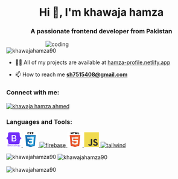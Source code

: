 <h1 align="center">Hi 👋, I'm khawaja hamza</h1>
<h3 align="center">A passionate frontend developer from Pakistan</h3>
<img align="right" alt="coding" width="400" src="https://user-images.githubusercontent.com/55389276/140866485-8fb1c876-9a8f-4d6a-98dc-08c4981eaf70.gif">

<p align="left"> <img src="https://komarev.com/ghpvc/?username=khawajahamza90&label=Profile%20views&color=0e75b6&style=flat" alt="khawajahamza90" /> </p>

- 👨‍💻 All of my projects are available at [hamza-profile.netlify.app](hamza-profile.netlify.app)

- 📫 How to reach me **sh7515408@gmail.com**

<h3 align="left">Connect with me:</h3>
<p align="left">
<a href="https://linkedin.com/in/khawaja hamza ahmed" target="blank"><img align="center" src="https://raw.githubusercontent.com/rahuldkjain/github-profile-readme-generator/master/src/images/icons/Social/linked-in-alt.svg" alt="khawaja hamza ahmed" height="30" width="40" /></a>
</p>

<h3 align="left">Languages and Tools:</h3>
<p align="left"> <a href="https://getbootstrap.com" target="_blank" rel="noreferrer"> <img src="https://raw.githubusercontent.com/devicons/devicon/master/icons/bootstrap/bootstrap-plain-wordmark.svg" alt="bootstrap" width="40" height="40"/> </a> <a href="https://www.w3schools.com/css/" target="_blank" rel="noreferrer"> <img src="https://raw.githubusercontent.com/devicons/devicon/master/icons/css3/css3-original-wordmark.svg" alt="css3" width="40" height="40"/> </a> <a href="https://firebase.google.com/" target="_blank" rel="noreferrer"> <img src="https://www.vectorlogo.zone/logos/firebase/firebase-icon.svg" alt="firebase" width="40" height="40"/> </a> <a href="https://www.w3.org/html/" target="_blank" rel="noreferrer"> <img src="https://raw.githubusercontent.com/devicons/devicon/master/icons/html5/html5-original-wordmark.svg" alt="html5" width="40" height="40"/> </a> <a href="https://developer.mozilla.org/en-US/docs/Web/JavaScript" target="_blank" rel="noreferrer"> <img src="https://raw.githubusercontent.com/devicons/devicon/master/icons/javascript/javascript-original.svg" alt="javascript" width="40" height="40"/> </a> <a href="https://tailwindcss.com/" target="_blank" rel="noreferrer"> <img src="https://www.vectorlogo.zone/logos/tailwindcss/tailwindcss-icon.svg" alt="tailwind" width="40" height="40"/> </a> </p>

<p><img align="left" src="https://github-readme-stats.vercel.app/api/top-langs?username=khawajahamza90&show_icons=true&locale=en&layout=compact" alt="khawajahamza90" /></p>

<p>&nbsp;<img align="center" src="https://github-readme-stats.vercel.app/api?username=khawajahamza90&show_icons=true&locale=en" alt="khawajahamza90" /></p>

<p><img align="center" src="https://github-readme-streak-stats.herokuapp.com/?user=khawajahamza90&" alt="khawajahamza90" /></p>
